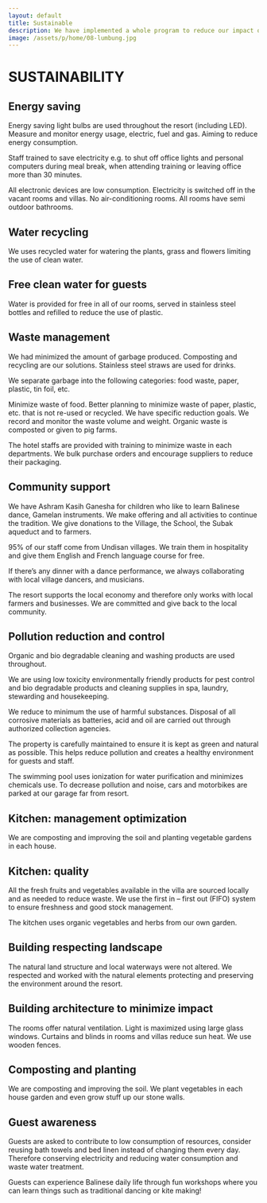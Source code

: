 ```yaml
---
layout: default
title: Sustainable
description: We have implemented a whole program to reduce our impact on the environment and save energy and water.
image: /assets/p/home/08-lumbung.jpg
---
```

# SUSTAINABILITY

## Energy saving

Energy saving light bulbs are used throughout the resort (including LED). Measure and monitor energy usage, electric, fuel and gas. Aiming to reduce energy consumption.

Staff trained to save electricity e.g. to shut off office lights and personal computers during meal break, when attending training or leaving office more than 30 minutes.

All electronic devices are low consumption. Electricity is switched off in the vacant rooms and villas. No air-conditioning rooms. All rooms have semi outdoor bathrooms.


## Water recycling

We uses recycled water for watering the plants, grass and flowers limiting the use of clean water.

## Free clean water for guests

Water is provided for free in all of our rooms, served in stainless steel bottles and refilled to reduce the use of plastic.



## Waste management

We had minimized the amount of garbage produced. Composting and recycling are our solutions. Stainless steel straws are used for drinks.

We separate garbage into the following categories: food waste, paper, plastic, tin foil, etc.

Minimize waste of food. Better planning to minimize waste of paper, plastic, etc. that is not re-used or recycled. We have specific reduction goals. We record and monitor the waste volume and weight. Organic waste is composted or given to pig farms.

The hotel staffs are provided with training to minimize waste in each departments. We bulk purchase orders and encourage suppliers to reduce their packaging.



## Community support

We have Ashram Kasih Ganesha for children who like to learn Balinese dance, Gamelan instruments. We make offering and all activities to continue the tradition.
We give donations to the Village, the School, the Subak aqueduct and to farmers.

95% of our staff come from Undisan villages. We train them in hospitality and give them English and French language course for free.

If there’s any dinner with a dance performance, we always collaborating with local village dancers, and musicians.

The resort supports the local economy and therefore only works with local farmers and businesses. We are committed and give back to the local community.


## Pollution reduction and control

Organic and bio degradable cleaning and washing products are used throughout.

We are using low toxicity environmentally friendly products for pest control and bio degradable products and cleaning supplies in spa, laundry, stewarding and housekeeping.

We reduce to minimum the use of harmful substances. Disposal of all corrosive materials as batteries, acid and oil are carried out through authorized collection agencies.

The property is carefully maintained to ensure it is kept as green and natural as possible. This helps reduce pollution and creates a healthy environment for guests and staff.

The swimming pool uses ionization for water purification and minimizes chemicals use. To decrease pollution and noise, cars and motorbikes are parked at our garage far from resort.



## Kitchen: management optimization

We are composting and improving the soil and planting vegetable gardens in each house.

## Kitchen: quality

All the fresh fruits and vegetables available in the villa are sourced locally and as needed to reduce waste. We use the first in – first out (FIFO) system to ensure freshness and good stock management.

The kitchen uses organic vegetables and herbs from our own garden.



## Building respecting landscape

The natural land structure and local waterways were not altered. We respected and worked with the natural elements protecting and preserving the environment around the resort.

## Building architecture to minimize impact

The rooms offer natural ventilation. Light is maximized using large glass windows. Curtains and blinds in rooms and villas reduce sun heat. We use wooden fences.



## Composting and planting

We are composting and improving the soil. We plant vegetables in each house garden and even grow stuff up our stone walls.

## Guest awareness

Guests are asked to contribute to low consumption of resources, consider reusing bath towels and bed linen instead of changing them every day. Therefore conserving electricity and reducing water consumption and waste water treatment.

Guests can experience Balinese daily life through fun workshops where you can learn things such as traditional dancing or kite making!
